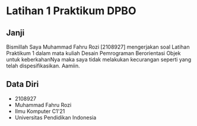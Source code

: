 # Latihan 1 Praktikum DPBO

## Janji

Bismillah Saya Muhammad Fahru Rozi [2108927] mengerjakan soal Latihan Praktikum 1 dalam mata kuliah Desain Pemrograman Berorientasi Objek untuk keberkahanNya maka saya tidak melakukan kecurangan seperti yang telah dispesifikasikan. Aamiin.

## Data Diri

- 2108927
- Muhammad Fahru Rozi
- Ilmu Komputer C1'21
- Universitas Pendidikan Indonesia
